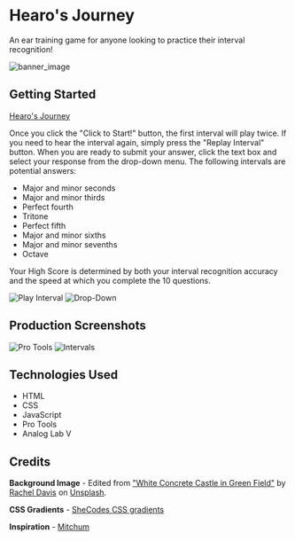 # Hearo's Journey
An ear training game for anyone looking to practice their interval recognition!

![banner_image](https://i.imgur.com/zJUR1O2.png)

## Getting Started
[Hearo's Journey](https://hearos-journey.onrender.com/)

Once you click the "Click to Start!" button, the first interval will play twice. If you need to hear the interval again, simply press the "Replay Interval" button. When you are ready to submit your answer, click the text box and select your response from the drop-down menu. The following intervals are potential answers:

- Major and minor seconds
- Major and minor thirds
- Perfect fourth
- Tritone
- Perfect fifth
- Major and minor sixths
- Major and minor sevenths
- Octave

Your High Score is determined by both your interval recognition accuracy and the speed at which you complete the 10 questions.

![Play Interval](https://i.imgur.com/Dz15ZIC.png)
![Drop-Down](https://i.imgur.com/gtZJLgl.png)

## Production Screenshots

![Pro Tools](https://i.imgur.com/k0oIJH0.png)
![Intervals](https://i.imgur.com/nFrzmhL.png)

## Technologies Used
* HTML
* CSS
* JavaScript
* Pro Tools
* Analog Lab V

## Credits

**Background Image** - Edited from ["White Concrete Castle in Green Field"](https://unsplash.com/photos/tn2rBnvIl9I) by [Rachel Davis](https://unsplash.com/@rmaedavis) on [Unsplash](https://unsplash.com/).

**CSS Gradients** - [SheCodes CSS gradients](https://gradients.shecodes.io/)

**Inspiration** - [Mitchum](https://mitchum.blog/)
